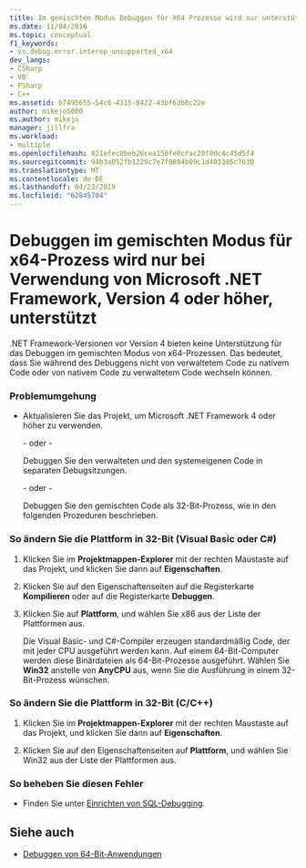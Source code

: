 ```yaml
---
title: Im gemischten Modus Debuggen für X64 Prozesse wird nur unterstützt, wenn Microsoft.NET Framework 4 oder höher | Microsoft-Dokumentation
ms.date: 11/04/2016
ms.topic: conceptual
f1_keywords:
- vs.debug.error.interop_unsupported_x64
dev_langs:
- CSharp
- VB
- FSharp
- C++
ms.assetid: b7495655-54c0-4315-8422-43bf63b8c22e
author: mikejo5000
ms.author: mikejo
manager: jillfra
ms.workload:
- multiple
ms.openlocfilehash: 821efec0beb26cea150fe0cfac20f0dc4c45d5f4
ms.sourcegitcommit: 94b3a052fb1229c7e7f8804b09c1d403385c7630
ms.translationtype: MT
ms.contentlocale: de-DE
ms.lasthandoff: 04/23/2019
ms.locfileid: "62845704"
---
```

# <a name="mixed-mode-debugging-for-x64-processes-is-only-supported-when-using-microsoftnet-framework-4-or-greater"></a>Debuggen im gemischten Modus für x64-Prozess wird nur bei Verwendung von Microsoft .NET Framework, Version 4 oder höher, unterstützt
.NET Framework-Versionen vor Version 4 bieten keine Unterstützung für das Debuggen im gemischten Modus von x64-Prozessen. Das bedeutet, dass Sie während des Debuggens nicht von verwaltetem Code zu nativem Code oder von nativem Code zu verwaltetem Code wechseln können.

### <a name="workarounds"></a>Problemumgehung

- Aktualisieren Sie das Projekt, um Microsoft .NET Framework 4 oder höher zu verwenden.

     - oder - 

     Debuggen Sie den verwalteten und den systemeigenen Code in separaten Debugsitzungen.

     - oder - 

     Debuggen Sie den gemischten Code als 32-Bit-Prozess, wie in den folgenden Prozeduren beschrieben.

### <a name="to-change-the-platform-to-32-bit-visual-basic-or-c"></a>So ändern Sie die Plattform in 32-Bit (Visual Basic oder C#)

1. Klicken Sie im **Projektmappen-Explorer** mit der rechten Maustaste auf das Projekt, und klicken Sie dann auf **Eigenschaften**.

2. Klicken Sie auf den Eigenschaftenseiten auf die Registerkarte **Kompilieren** oder auf die Registerkarte **Debuggen**.

3. Klicken Sie auf **Plattform**, und wählen Sie x86 aus der Liste der Plattformen aus.

     Die Visual Basic- und C#-Compiler erzeugen standardmäßig Code, der mit jeder CPU ausgeführt werden kann. Auf einem 64-Bit-Computer werden diese Binärdateien als 64-Bit-Prozesse ausgeführt. Wählen Sie **Win32** anstelle von **AnyCPU** aus, wenn Sie die Ausführung in einem 32-Bit-Prozess wünschen.

### <a name="to-change-the-platform-to-32-bit-cc"></a>So ändern Sie die Plattform in 32-Bit (C/C++)

1. Klicken Sie im **Projektmappen-Explorer** mit der rechten Maustaste auf das Projekt, und klicken Sie dann auf **Eigenschaften**.

2. Klicken Sie auf den Eigenschaftenseiten auf **Plattform**, und wählen Sie Win32 aus der Liste der Plattformen aus.

### <a name="to-correct-this-error"></a>So beheben Sie diesen Fehler

- Finden Sie unter [Einrichten von SQL-Debugging](/previous-versions/visualstudio/visual-studio-2010/s4sszxst(v=vs.100)).

## <a name="see-also"></a>Siehe auch
- [Debuggen von 64-Bit-Anwendungen](../debugger/debug-64-bit-applications.md)